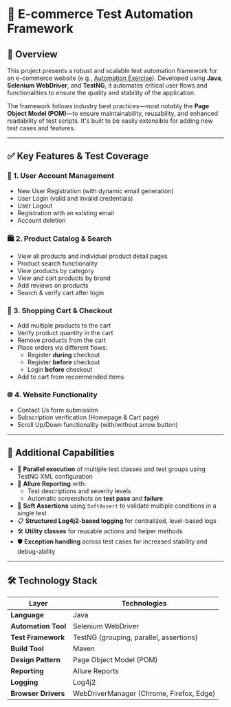 # 🛒 E-commerce Test Automation Framework

## 📌 Overview

This project presents a robust and scalable test automation framework for an e-commerce website (e.g., [Automation Exercise](https://automationexercise.com)). Developed using **Java**, **Selenium WebDriver**, and **TestNG**, it automates critical user flows and functionalities to ensure the quality and stability of the application.

The framework follows industry best practices—most notably the **Page Object Model (POM)**—to ensure maintainability, reusability, and enhanced readability of test scripts. It's built to be easily extensible for adding new test cases and features.

---

## ✅ Key Features & Test Coverage

### 🧾 1. User Account Management

- New User Registration (with dynamic email generation)
- User Login (valid and invalid credentials)
- User Logout
- Registration with an existing email
- Account deletion

### 🛍️ 2. Product Catalog & Search

- View all products and individual product detail pages
- Product search functionality
- View products by category
- View and cart products by brand
- Add reviews on products
- Search & verify cart after login

### 🛒 3. Shopping Cart & Checkout

- Add multiple products to the cart
- Verify product quantity in the cart
- Remove products from the cart
- Place orders via different flows:
  - Register **during** checkout
  - Register **before** checkout
  - Login **before** checkout
- Add to cart from recommended items

### 🌐 4. Website Functionality

- Contact Us form submission
- Subscription verification (Homepage & Cart page)
- Scroll Up/Down functionality (with/without arrow button)

---

## 🚀 Additional Capabilities

- 🔁 **Parallel execution** of multiple test classes and test groups using TestNG XML configuration
- 🧪 **Allure Reporting** with:
  - Test descriptions and severity levels
  - Automatic screenshots on **test pass** and **failure**
- 🧵 **Soft Assertions** using `SoftAssert` to validate multiple conditions in a single test
- 📋 **Structured Log4j2-based logging** for centralized, level-based logs
- 🛠️ **Utility classes** for reusable actions and helper methods
- 🛡️ **Exception handling** across test cases for increased stability and debug-ability

---

## 🛠️ Technology Stack

| Layer               | Technologies                             |
| ------------------- | ---------------------------------------- |
| **Language**        | Java                                     |
| **Automation Tool** | Selenium WebDriver                       |
| **Test Framework**  | TestNG (grouping, parallel, assertions)  |
| **Build Tool**      | Maven                                    |
| **Design Pattern**  | Page Object Model (POM)                  |
| **Reporting**       | Allure Reports                           |
| **Logging**         | Log4j2                                   |
| **Browser Drivers** | WebDriverManager (Chrome, Firefox, Edge) |
